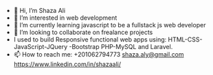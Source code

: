 - 👋 Hi, I’m Shaza Ali 
- 👀 I’m interested in web development 
- 🌱 I’m currently learning javascript to be a fullstack js web developer
- 💞️ I’m looking to collaborate on frealance projects
- I used to build Responsive functional web apps using:
    HTML-CSS-JavaScript-JQuery -Bootstrap PHP-MySQL and Laravel.
- 📫 How to reach me: +201062794773   shaza.aly@gmail.com   https://www.linkedin.com/in/shazaali/

